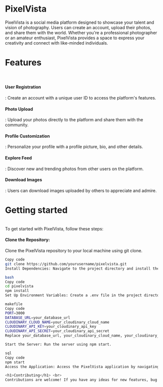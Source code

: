 <h1>PixelVista</h1>

PixelVista is a social media platform designed to showcase your talent and vision of photography. Users can create an account, upload their photos, and share them with the world. Whether you're a professional photographer or an amateur enthusiast, PixelVista provides a space to express your creativity and connect with like-minded individuals.

<h1>Features</h1> <br>
<h4>User Registration</h4>: Create an account with a unique user ID to access the platform's features.
<h4>Photo Upload</h4>: Upload your photos directly to the platform and share them with the community.
<h4>Profile Customization</h4>: Personalize your profile with a profile picture, bio, and other details.
<h4>Explore Feed</h4>: Discover new and trending photos from other users on the platform.
<h4>Download Images</h4>: Users can download images uploaded by others to appreciate and admire.

<h1>Getting started</h1> <br>
To get started with PixelVista, follow these steps: <br>

<h4>Clone the Repository:</h4> Clone the PixelVista repository to your local machine using git clone.

````bash
Copy code
git clone https://github.com/yourusername/pixelvista.git
Install Dependencies: Navigate to the project directory and install the dependencies using npm install.

bash
Copy code
cd pixelvista
npm install
Set Up Environment Variables: Create a .env file in the project directory and add the following environment variables:

makefile
Copy code
PORT=3000
DATABASE_URL=your_database_url
CLOUDINARY_CLOUD_NAME=your_cloudinary_cloud_name
CLOUDINARY_API_KEY=your_cloudinary_api_key
CLOUDINARY_API_SECRET=your_cloudinary_api_secret
Replace your_database_url, your_cloudinary_cloud_name, your_cloudinary_api_key, and your_cloudinary_api_secret with your actual database URL and Cloudinary credentials.

Start the Server: Run the server using npm start.

sql
Copy code
npm start
Access the Application: Access the PixelVista application by navigating to http://localhost:3000 in your web browser.

<h1>Contributing</h1> <br>
Contributions are welcome! If you have any ideas for new features, bug fixes, or improvements, feel free to open an issue or submit a pull request. Please adhere to the code of conduct.